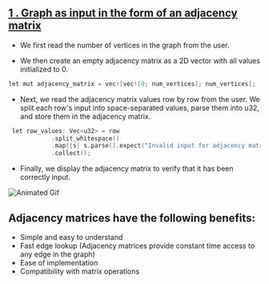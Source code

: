 ## [1 . Graph as input in the form of an adjacency matrix ](https://github.com/BibhabenduMukherjee/Graphs/blob/main/graphRustVersion/GraphInputAdjMatrix.rs)

- We first read the number of vertices in the graph from the user.

- We then create an empty adjacency matrix as a 2D vector with all values initialized to 0.
```cpp
let mut adjacency_matrix = vec![vec![0; num_vertices]; num_vertices];
```
- Next, we read the adjacency matrix values row by row from the user. We split each row's input into space-separated values, parse them into u32, and store them in the adjacency matrix.
```cpp
 let row_values: Vec<u32> = row
            .split_whitespace()
            .map(|s| s.parse().expect("Invalid input for adjacency matrix"))
            .collect();
```

- Finally, we display the adjacency matrix to verify that it has been correctly input.


![Animated Gif](https://lh6.googleusercontent.com/RJXRgXqBBveetZajhikyA8q29MhMzKKDUXH0WuQb9-k7owhUIi6rZxqvyU-gNicg7HqRYHOE44_C5ojbCpQlbi0QDIn2ZuwWUA6LD5wYSWz6ehdDthINzqofzZ5NZJyEbShmYhJmn7j7IZFlhvyh_uY)

## Adjacency matrices have the following benefits:
  - Simple and easy to understand
  - Fast edge lookup (Adjacency matrices provide constant time access to any edge in the graph)
  - Ease of implementation
  - Compatibility with matrix operations
